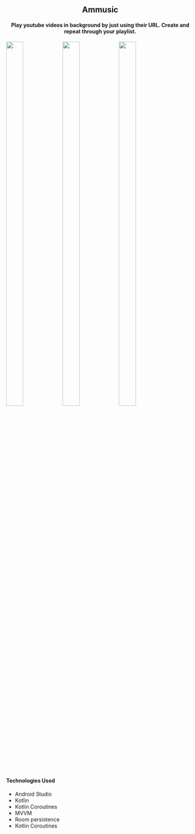 <h2 align="center">Ammusic</h2>
<h4 align="center">Play youtube videos in background by just using their URL. Create and repeat through your playlist.
</h4>

<p><img src="https://user-images.githubusercontent.com/59311205/155560500-d600bad3-526f-4526-9cfb-ba5914b1f436.png"
        width="30%" height="50%"><img
        src="https://user-images.githubusercontent.com/59311205/155560623-d3068f75-2418-4f00-bec1-8c369af5c28f.png"
        width="30%" height="50%"><img
        src="https://user-images.githubusercontent.com/59311205/155559865-54495adf-0047-416b-a85a-37e17f96d045.png"
        width="30%" height="50%"><img
</p>

<h4>Technologies Used</h4>
<ul>
    <li>Android Studio</li>
    <li>Kotlin</li>
    <li>Kotlin Coroutines</li>
    <li>MVVM</li>
    <li>Room persistence</li>
    <li>Kotlin Coroutines</li>
</ul>

